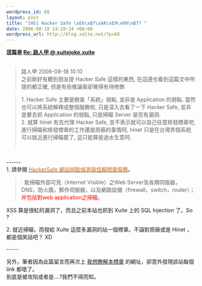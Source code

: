 ```yaml
--- 
wordpress_id: 68
layout: post
title: "[HS] Hacker Safe \xE6\xB7\xAA\xE9\x99\xB7? "
date: 2006-08-18 14:19:14 +08:00
wordpress_url: http://blog.xdite.net/?p=68
---
```

<strong>這篇是 <a href="http://blog.xuite.net/xuitejoke/xuitejoke/7452989#3076535">Re: 路人甲 @ xuitejoke.xuite</a></strong><br /><br /><blockquote><div class="author">  <span class="authorname">路人甲</span>      <span class="commentdate">2006-08-18 10:10</span></div><div class="author">之前剛好有聽到朋友提 Hacker Safe 這樣的東西, 在這邊也看到這篇文中所提的都正確, 但是有些推論我卻覺得有待修飾</div></blockquote><blockquote><p>1. Hacker Safe 主要是檢查「系統」弱點, 並非是 Application 的弱點. 當然也可以將系統解釋成整個服務啦, 只是深入去看了一下 Hacker Safe, 並非是要去抓 Application 的弱點, 只是掃瞄 Server 是否有漏洞.<br />2. 就算 hinet 有去代理 Hacker Safe, 並不表示就可以自己任意核發標章吧, 進行掃瞄和核發標章的工作還是原廠的事情阿, hinet 只是在台灣弄個系統可以就近進行掃瞄罷了, 這只能算是過水生意阿.<br /><br /></p></blockquote><p><br />------<br />1. 請參閱 <a href="http://www.hib2b.com.tw/product/hackersafe.php"><font color="#cc6600">HackerSafe 網站弱點偵測與信賴標章服務</font></a>。<br /></p><blockquote><p>‧ 能掃瞄外部可見（Internet Visible）之Web Server及各類伺服器，DNS，防火牆，郵件伺服器，以及網路設備（firewall，switch，router）；<font color="#ff0000">并包括對web application之掃瞄</font>。<br /></p></blockquote><p>XSS 算是很紅的漏洞了，而且之前本站也抓到 Xuite 上的 SQL Injection 了。So ?<br /></p><p>2. 就近掃瞄，而發給 Xuite 這麼多漏洞的站一個標章。不論對原廠或是 Hinet ，都是個笑話吧？ XD<br /></p><p>-----<br /></p>另外，筆者因為此篇留言而再次上 <a href="http://photo.xuite.net/_rhttp://hackersafe.idc.hinet.net/">我想瞭解本標章</a> 的網址，卻意外發現該站每個 link 都壞了。<br />到底是被攻陷或者是....?我們不得而知。
